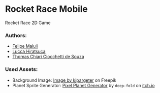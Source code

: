 # Rocket Race Mobile
Rocket Race 2D Game

### Authors:
- [Felipe Maluli](https://github.com/FeMCDias)
- [Lucca Hiratsuca](https://github.com/LuccaHiratsuca)
- [Thomas Chiari Ciocchetti de Souza](https://github.com/thomaschiari)

### Used Assets:
- Background Image: <a href="https://www.freepik.com/free-photo/starry-night-sky_7061153.htm#query=space%20png&position=0&from_view=keyword&track=ais_user_b&uuid=53f0c266-6c17-4409-aaef-585483f5132e">Image by kjpargeter</a> on Freepik
- Planet Sprite Generator: <a href="https://deep-fold.itch.io/pixel-planet-generator">Pixel Planet Generator</a> by `deep-fold` on [itch.io](https://itch.io)
